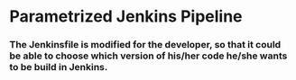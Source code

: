 # Parametrized Jenkins Pipeline

### The Jenkinsfile is modified for the developer, so that it could be able to choose which version of his/her code he/she wants to be build in Jenkins.
